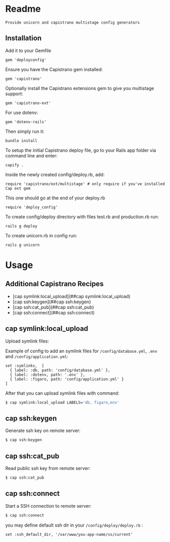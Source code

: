 # Readme

    Provide unicorn and capistrano multistage config generators

## Installation

Add it to your Gemfile

    gem 'deployconfig'

Ensure you have the Capistrano gem installed:

    gem 'capistrano'

Optionally install the Capistrano extensions gem to give you multistage support:

    gem 'capistrano-ext'

For use dotenv:

    gem 'dotenv-rails'

Then simply run it:

    bundle install

To setup the initial Capistrano deploy file, go to your Rails app folder via command line and enter:

    capify .

Inside the newly created config/deploy.rb, add:

    require 'capistrano/ext/multistage' # only require if you've installed Cap ext gem

This one should go at the end of your deploy.rb

    require 'deploy_config'

To create config/deploy directory with files test.rb and production.rb run:

    rails g deploy

To create unicorn.rb in config run:

    rails g unicorn

# Usage

## Additional Capistrano Recipes

- [cap symlink:local_upload](##cap symlink:local_upload)
- [cap ssh:keygen](##cap ssh:keygen)
- [cap ssh:cat_pub](##cap ssh:cat_pub)
- [cap ssh:connect](##cap ssh:connect)

## cap symlink:local_upload

Upload symlink files:

Example of config to add an symlink files for `/config/database.yml`, `.env` and `/config/application.yml`:

```
set :symlinks,  [
  { label: :db, path: 'config/database.yml' },
  { label: :dotenv, path: '.env' },
  { label: :figaro, path: 'config/application.yml' }
]
```

After that you can upload symlink files with command:

```bash
$ cap symlink:local_upload LABELS='db, figaro,env'
```

## cap ssh:keygen

Generate ssh key on remote server:

```bash
$ cap ssh:keygen
```

## cap ssh:cat_pub

Read public ssh key from remote server:

```bash
$ cap ssh:cat_pub
```

## cap ssh:connect

Start a SSH connection to remote server:

```bash
$ cap ssh:connect
```

you may define default ssh dir in your `/config/deploy/deploy.rb` :

```
set :ssh_default_dir, '/var/www/you-app-name/ss/current'
```